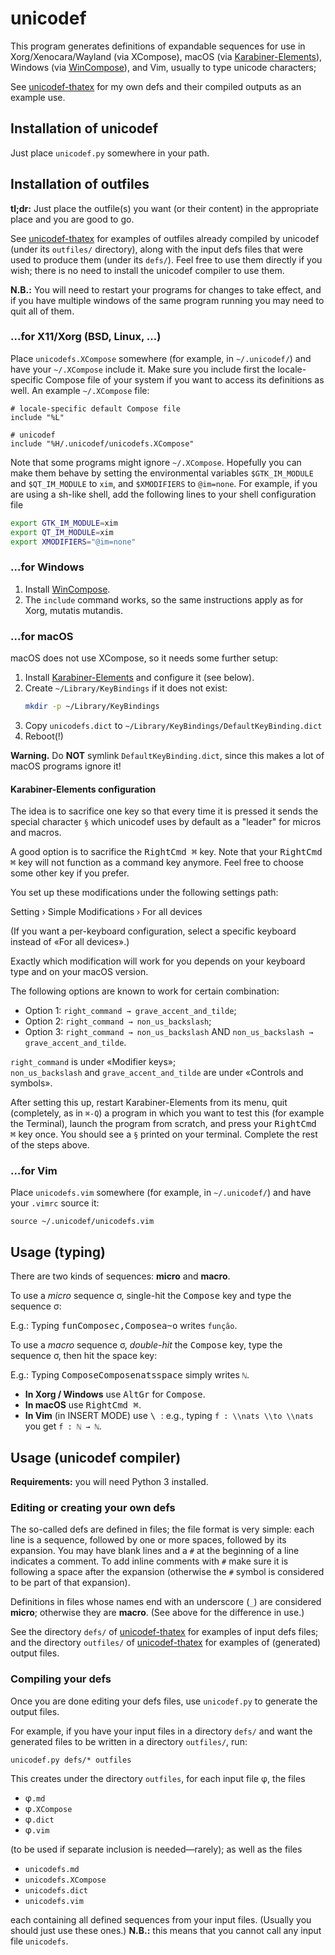 # unicodef

This program generates definitions of expandable sequences for use in
Xorg/Xenocara/Wayland (via XCompose), macOS (via [Karabiner-Elements]),
Windows (via [WinCompose]), and Vim, usually to type unicode characters;

See [unicodef-thatex] for my own defs and their compiled outputs as an example use.


## Installation of unicodef

Just place `unicodef.py` somewhere in your path.


## Installation of outfiles

**tl;dr:** Just place the outfile(s) you want (or their content) in the
appropriate place and you are good to go.

See [unicodef-thatex] for examples of outfiles already compiled by unicodef
(under its `outfiles/` directory), along with the input defs files that were
used to produce them (under its `defs/`).
Feel free to use them directly if you wish; there is no need to install the
unicodef compiler to use them.

**N.B.:** You will need to restart your programs for changes to take effect,
and if you have multiple windows of the same program running you may need to
quit all of them.

### …for X11/Xorg (BSD, Linux, …)

Place `unicodefs.XCompose` somewhere (for example, in `~/.unicodef/`) and have
your `~/.XCompose` include it.  Make sure you include first the locale-specific
Compose file of your system if you want to access its definitions as well.
An example `~/.XCompose` file:
```
# locale-specific default Compose file
include "%L"

# unicodef
include "%H/.unicodef/unicodefs.XCompose"
```

Note that some programs might ignore `~/.XCompose`.  Hopefully you can make them behave
by setting the environmental variables `$GTK_IM_MODULE` and `$QT_IM_MODULE` to `xim`,
and `$XMODIFIERS` to `@im=none`.
For example, if you are using a sh-like shell, add the following lines to your shell configuration file
```sh
export GTK_IM_MODULE=xim
export QT_IM_MODULE=xim
export XMODIFIERS="@im=none"
```

### …for Windows

1. Install [WinCompose].
2. The `include` command works, so the same instructions apply as for Xorg, mutatis mutandis.

### …for macOS

macOS does not use XCompose, so it needs some further setup:

1. Install [Karabiner-Elements] and configure it (see below).
2. Create `~/Library/KeyBindings` if it does not exist:
   ```sh
   mkdir -p ~/Library/KeyBindings
   ```
3. Copy `unicodefs.dict` to `~/Library/KeyBindings/DefaultKeyBinding.dict`
4. Reboot(!)

**Warning.**
Do **NOT** symlink `DefaultKeyBinding.dict`, since this makes a lot of macOS programs ignore it!

#### Karabiner-Elements configuration

The idea is to sacrifice one key so that every time it is pressed
it sends the special character `§` which unicodef uses by default
as a "leader" for micros and macros.

A good option is to sacrifice the <kbd>RightCmd ⌘</kbd> key.
Note that your <kbd>RightCmd ⌘</kbd> key will not function as a command key anymore.
Feel free to choose some other key if you prefer.

You set up these modifications under the following settings path:

   Setting › Simple Modifications › For all devices

(If you want a per-keyboard configuration, select a specific keyboard instead of «For all devices».)

Exactly which modification will work for you depends on your keyboard type and on your macOS version.

The following options are known to work for certain combination:

* Option 1: `right_command → grave_accent_and_tilde`;
* Option 2: `right_command → non_us_backslash`;
* Option 3: `right_command → non_us_backslash` AND `non_us_backslash → grave_accent_and_tilde`.

`right_command` is under «Modifier keys»;  
`non_us_backslash` and `grave_accent_and_tilde` are under «Controls and symbols».

After setting this up, restart Karabiner-Elements from its menu,
quit (completely, as in `⌘-Q`) a program in which you want to test this (for example the Terminal),
launch the program from scratch, and press your <kbd>RightCmd ⌘</kbd> key once.
You should see a `§` printed on your terminal.
Complete the rest of the steps above.

### …for Vim

Place `unicodefs.vim` somewhere (for example, in `~/.unicodef/`) and have your `.vimrc` source it:
```vim
source ~/.unicodef/unicodefs.vim
```

## Usage (typing)

There are two kinds of sequences: **micro** and **macro**.

To use a *micro* sequence σ, single-hit the <kbd>Compose</kbd> key and type the sequence σ:

E.g.: Typing <kbd>f</kbd><kbd>u</kbd><kbd>n</kbd><kbd>Compose</kbd><kbd>c</kbd><kbd>,</kbd><kbd>Compose</kbd><kbd>a</kbd><kbd>~</kbd><kbd>o</kbd> writes `função`.

To use a *macro* sequence σ, *double-hit* the <kbd>Compose</kbd> key, type the sequence σ, then hit the space key:

E.g.: Typing <kbd>Compose</kbd><kbd>Compose</kbd><kbd>n</kbd><kbd>a</kbd><kbd>t</kbd><kbd>s</kbd><kbd>space</kbd> simply writes `ℕ`.

* **In Xorg / Windows** use <kbd>AltGr</kbd> for <kbd>Compose</kbd>.
* **In macOS** use <kbd>RightCmd ⌘</kbd>.
* **In Vim** (in INSERT MODE) use <kbd> \ </kbd>: e.g., typing `f : \\nats \\to \\nats` you get `f : ℕ → ℕ`.


## Usage (unicodef compiler)

**Requirements:** you will need Python 3 installed.

### Editing or creating your own defs

The so-called defs are defined in files; the file format is very simple:
each line is a sequence, followed by one or more spaces, followed by its expansion.
You may have blank lines and a `#` at the beginning of a line indicates a comment.
To add inline comments with `#` make sure it is following a space after the expansion
(otherwise the `#` symbol is considered to be part of that expansion).

Definitions in files whose names end with an underscore (`_`) are considered **micro**;
otherwise they are **macro**.  (See above for the difference in use.)

See the directory `defs/` of [unicodef-thatex] for examples of input defs files;
and the directory `outfiles/` of [unicodef-thatex] for examples of (generated) output files.

### Compiling your defs

Once you are done editing your defs files, use `unicodef.py` to generate the output files.

For example, if you have your input files in a directory `defs/` and want the generated files
to be written in a directory `outfiles/`, run:

```shell
unicodef.py defs/* outfiles
```

This creates under the directory `outfiles`, for each input file φ, the files

* φ`.md`
* φ`.XCompose`
* φ`.dict`
* φ`.vim`

(to be used if separate inclusion is needed—rarely); as well as the files

* `unicodefs.md`
* `unicodefs.XCompose`
* `unicodefs.dict`
* `unicodefs.vim`

each containing all defined sequences from your input files.  (Usually you should just use these ones.)
**N.B.:** this means that you cannot call any input file `unicodefs`.


[unicodefs.md]:       outfiles/unicodefs.md
[unicodef-thatex]:    https://github.com/tsouanas/unicodef-thatex
[ThaTeX]:             https://github.com/tsouanas/thatex
[WinCompose]:         https://github.com/samhocevar/wincompose
[Karabiner-Elements]: https://karabiner-elements.pqrs.org/

